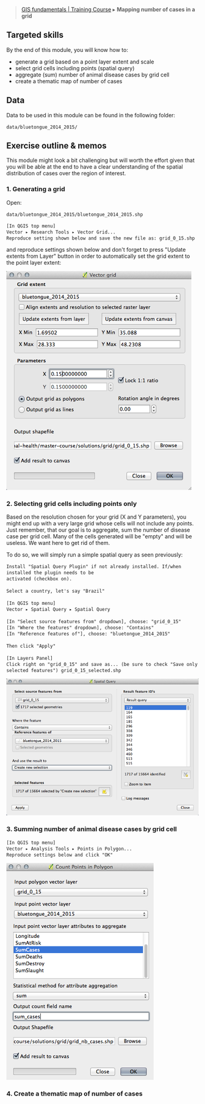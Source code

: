 > [GIS fundamentals | Training Course](agenda.md) ▸ **Mapping number of cases in a grid**

## Targeted skills
By the end of this module, you will know how to:
* generate a grid based on a point layer extent and scale
* select grid cells including points (spatial query)
* aggregate (sum) number of animal disease cases by grid cell
* create a thematic map of number of cases

## Data
Data to be used in this module can be found in the following folder:
```
data/bluetongue_2014_2015/
```
## Exercise outline & memos

This module might look a bit challenging but will worth the effort given that you will be able at the
end to have a clear understanding of the spatial distribution of cases over the region of interest.

### 1. Generating a grid

Open:

```
data/bluetongue_2014_2015/bluetongue_2014_2015.shp
```

```
[In QGIS top menu] 
Vector ▸ Research Tools ▸ Vector Grid...
Reproduce setting shown below and save the new file as: grid_0_15.shp
``` 

and reproduce settings shown below and don't forget to press "Update extents from Layer" button in order to automatically set the grid extent to the point layer extent:

![Grid](img/create-grid.png)

### 2. Selecting grid cells including points only

Based on the resolution chosen for your grid (X and Y parameters), you might end up with a very large grid whose cells will not include any points. Just remember, that our goal is to aggregate, sum the number of disease case per grid cell. Many of the cells generated will be "empty" and will be useless. We want here to get rid of them.

To do so, we will simply run a simple spatial query as seen previously:

```
Install "Spatial Query Plugin" if not already installed. If/when installed the plugin needs to be
activated (checkbox on).

Select a country, let's say "Brazil" 

[In QGIS top menu] 
Vector ▸ Spatial Query ▸ Spatial Query

[In "Select source features from" dropdown], choose: "grid_0_15"
[In "Where the features" dropdown], choose: "Contains"
[In "Reference features of"], choose: "bluetongue_2014_2015"

Then click "Apply"

[In Layers Panel] 
Click right on "grid_0_15" and save as... (be sure to check "Save only selected features") grid_0_15_selected.shp
```

![Select Grid](img/select-grid.png)



### 3. Summing number of animal disease cases by grid cell

```
[In QGIS top menu] 
Vector ▸ Analysis Tools ▸ Points in Polygon...
Reproduce settings below and click "OK"
```

![Cases in Grid](img/cases-in-grid.png)

### 4. Create a thematic map of number of cases




